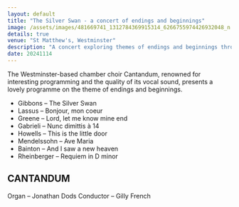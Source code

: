 ```yaml
---
layout: default
title: "The Silver Swan - a concert of endings and beginnings"
image: /assets/images/481669741_1312784369915314_6266755974426932048_n.jpg
details: true
venue: "St Matthew's, Westminster"
description: "A concert exploring themes of endings and beginnings through choral masterpieces."
date: 20241114
---
```


The Westminster-based chamber choir Cantandum, renowned for interesting programming and the quality of its vocal sound, presents a lovely programme on the theme of endings and beginnings.

- Gibbons – The Silver Swan  
- Lassus – Bonjour, mon coeur  
- Greene – Lord, let me know mine end  
- Gabrieli – Nunc dimittis à 14  
- Howells – This is the little door  
- Mendelssohn – Ave Maria  
- Bainton – And I saw a new heaven  
- Rheinberger – Requiem in D minor  

## CANTANDUM
Organ – Jonathan Dods
Conductor – Gilly French
